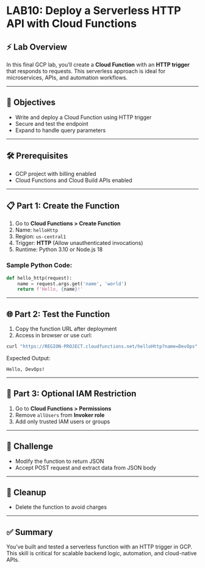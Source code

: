 # LAB10: Deploy a Serverless HTTP API with Cloud Functions

## ⚡ Lab Overview

In this final GCP lab, you’ll create a **Cloud Function** with an **HTTP trigger** that responds to requests. This serverless approach is ideal for microservices, APIs, and automation workflows.

---

## 🎯 Objectives

- Write and deploy a Cloud Function using HTTP trigger
- Secure and test the endpoint
- Expand to handle query parameters

---

## 🛠️ Prerequisites

- GCP project with billing enabled
- Cloud Functions and Cloud Build APIs enabled

---

## 📋 Part 1: Create the Function

1. Go to **Cloud Functions > Create Function**
2. Name: `helloHttp`
3. Region: `us-central1`
4. Trigger: **HTTP** (Allow unauthenticated invocations)
5. Runtime: Python 3.10 or Node.js 18

### Sample Python Code:
```python
def hello_http(request):
    name = request.args.get('name', 'world')
    return f'Hello, {name}!'
```

---

## 🌐 Part 2: Test the Function

1. Copy the function URL after deployment
2. Access in browser or use curl:
```bash
curl "https://REGION-PROJECT.cloudfunctions.net/helloHttp?name=DevOps"
```
Expected Output:
```
Hello, DevOps!
```

---

## 🔐 Part 3: Optional IAM Restriction

1. Go to **Cloud Functions > Permissions**
2. Remove `allUsers` from **Invoker role**
3. Add only trusted IAM users or groups

---

## 🧪 Challenge

- Modify the function to return JSON
- Accept POST request and extract data from JSON body

---

## 🧹 Cleanup

- Delete the function to avoid charges

---

## ✅ Summary

You’ve built and tested a serverless function with an HTTP trigger in GCP. This skill is critical for scalable backend logic, automation, and cloud-native APIs.

